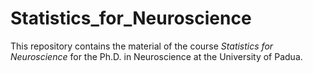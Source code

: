 # Statistics_for_Neuroscience
This repository contains the material of the course *Statistics for Neuroscience* for the Ph.D. in Neuroscience at the University of Padua.
